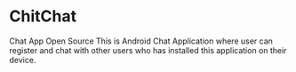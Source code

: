 # ChitChat
Chat App Open Source
This is Android Chat Application where user can register and chat with other users who has installed this application on their device.
